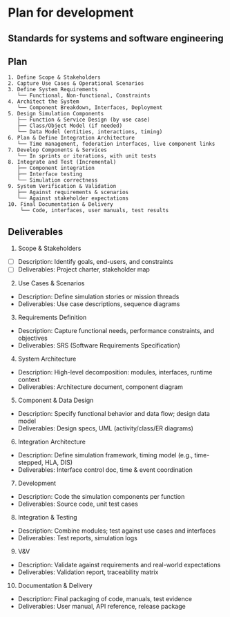 # Plan for development

## Standards for systems and software engineering

## Plan

```
1. Define Scope & Stakeholders
2. Capture Use Cases & Operational Scenarios
3. Define System Requirements
   └── Functional, Non-functional, Constraints
4. Architect the System
   └── Component Breakdown, Interfaces, Deployment
5. Design Simulation Components
   ├── Function & Service Design (by use case)
   ├── Class/Object Model (if needed)
   └── Data Model (entities, interactions, timing)
6. Plan & Define Integration Architecture
   └── Time management, federation interfaces, live component links
7. Develop Components & Services
   └── In sprints or iterations, with unit tests
8. Integrate and Test (Incremental)
   ├── Component integration
   ├── Interface testing
   └── Simulation correctness
9. System Verification & Validation
   ├── Against requirements & scenarios
   └── Against stakeholder expectations
10. Final Documentation & Delivery
    └── Code, interfaces, user manuals, test results
```

## Deliverables

1. Scope & Stakeholders

- [ ] Description: Identify goals, end-users, and constraints
- [ ] Deliverables: Project charter, stakeholder map

2. Use Cases & Scenarios

- Description: Define simulation stories or mission threads
- Deliverables: Use case descriptions, sequence diagrams

3. Requirements Definition

- Description: Capture functional needs, performance constraints, and objectives
- Deliverables: SRS (Software Requirements Specification)

4. System Architecture

- Description: High-level decomposition: modules, interfaces, runtime context
- Deliverables: Architecture document, component diagram

5. Component & Data Design

- Description: Specify functional behavior and data flow; design data model
- Deliverables: Design specs, UML (activity/class/ER diagrams)

6. Integration Architecture

- Description: Define simulation framework, timing model (e.g., time-stepped, HLA, DIS)
- Deliverables: Interface control doc, time & event coordination

7. Development

- Description: Code the simulation components per function
- Deliverables: Source code, unit test cases

8. Integration & Testing

- Description: Combine modules; test against use cases and interfaces
- Deliverables: Test reports, simulation logs

9. V&V

- Description: Validate against requirements and real-world expectations
- Deliverables: Validation report, traceability matrix

10. Documentation & Delivery

- Description: Final packaging of code, manuals, test evidence
- Deliverables: User manual, API reference, release package


